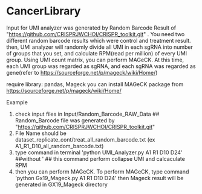 # CancerLibrary
Input for UMI analyzer was generated by Random Barcode Result of "https://github.com/CRISPRJWCHOI/CRISPR_toolkit.git" . You need two different random barcode results which were control and treatment result. then, UMI analyzer will randomly divide all UMI in each sgRNA into number of groups that you set, and calculate RPM(read per million) of every UMI group. Using UMI count matrix, you can perform MAGeCK. At this time, each UMI group was regarded as sgRNA, and each sgRNA was regarded as gene(refer to https://sourceforge.net/p/mageck/wiki/Home/)


require library: pandas, Mageck
you can install MAGeCK package from https://sourceforge.net/p/mageck/wiki/Home/


Example
1. check input files in Input/Random_Barcode_RAW_Data ## Random_Barcode file was generated by "https://github.com/CRISPRJWCHOI/CRISPR_toolkit.git"
2. File Name should be dataset_replicate_cont/treat_all_random_barcode.txt (ex A1_R1_D10_all_random_barcode.txt)
4. type command in terminal 'python UMI_Analyzer.py A1 R1 D10 D24' ##without ' ## this command perform collapse UMI and calcaculate RPM
5. then you can perform MAGeCK. To perform MAGeCK, type command 'python Gx19_Mageck.py A1 R1 D10 D24' then Mageck result will be generated in GX19_Mageck directory

